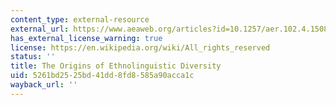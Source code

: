 ```yaml
---
content_type: external-resource
external_url: https://www.aeaweb.org/articles?id=10.1257/aer.102.4.1508
has_external_license_warning: true
license: https://en.wikipedia.org/wiki/All_rights_reserved
status: ''
title: The Origins of Ethnolinguistic Diversity
uid: 5261bd25-25bd-41dd-8fd8-585a90acca1c
wayback_url: ''
---
```

